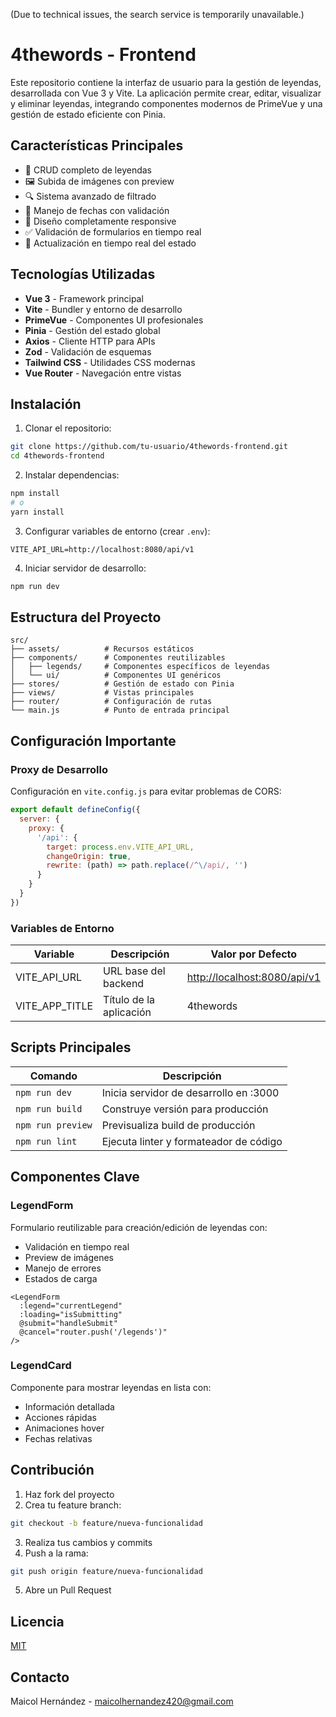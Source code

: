 (Due to technical issues, the search service is temporarily unavailable.)

# 4thewords - Frontend

Este repositorio contiene la interfaz de usuario para la gestión de leyendas, desarrollada con Vue 3 y Vite. La aplicación permite crear, editar, visualizar y eliminar leyendas, integrando componentes modernos de PrimeVue y una gestión de estado eficiente con Pinia.

## Características Principales

- 🚀 CRUD completo de leyendas
- 🖼️ Subida de imágenes con preview
- 🔍 Sistema avanzado de filtrado
- 📅 Manejo de fechas con validación
- 📱 Diseño completamente responsive
- ✅ Validación de formularios en tiempo real
- 🔄 Actualización en tiempo real del estado

## Tecnologías Utilizadas

- **Vue 3** - Framework principal
- **Vite** - Bundler y entorno de desarrollo
- **PrimeVue** - Componentes UI profesionales
- **Pinia** - Gestión del estado global
- **Axios** - Cliente HTTP para APIs
- **Zod** - Validación de esquemas
- **Tailwind CSS** - Utilidades CSS modernas
- **Vue Router** - Navegación entre vistas

## Instalación

1. Clonar el repositorio:

```bash
git clone https://github.com/tu-usuario/4thewords-frontend.git
cd 4thewords-frontend
```

2. Instalar dependencias:

```bash
npm install
# o
yarn install
```

3. Configurar variables de entorno (crear `.env`):

```env
VITE_API_URL=http://localhost:8080/api/v1
```

4. Iniciar servidor de desarrollo:

```bash
npm run dev
```

## Estructura del Proyecto

```
src/
├── assets/          # Recursos estáticos
├── components/      # Componentes reutilizables
│   ├── legends/     # Componentes específicos de leyendas
│   └── ui/          # Componentes UI genéricos
├── stores/          # Gestión de estado con Pinia
├── views/           # Vistas principales
├── router/          # Configuración de rutas
└── main.js          # Punto de entrada principal
```

## Configuración Importante

### Proxy de Desarrollo

Configuración en `vite.config.js` para evitar problemas de CORS:

```javascript
export default defineConfig({
  server: {
    proxy: {
      '/api': {
        target: process.env.VITE_API_URL,
        changeOrigin: true,
        rewrite: (path) => path.replace(/^\/api/, '')
      }
    }
  }
})
```

### Variables de Entorno

| Variable           | Descripción                     | Valor por Defecto           |
|--------------------|---------------------------------|-----------------------------|
| VITE_API_URL       | URL base del backend            | <http://localhost:8080/api/v1>|
| VITE_APP_TITLE     | Título de la aplicación         | 4thewords                   |

## Scripts Principales

| Comando           | Descripción                              |
|-------------------|------------------------------------------|
| `npm run dev`     | Inicia servidor de desarrollo en :3000   |
| `npm run build`   | Construye versión para producción        |
| `npm run preview` | Previsualiza build de producción         |
| `npm run lint`    | Ejecuta linter y formateador de código   |

## Componentes Clave

### LegendForm

Formulario reutilizable para creación/edición de leyendas con:

- Validación en tiempo real
- Preview de imágenes
- Manejo de errores
- Estados de carga

```vue
<LegendForm 
  :legend="currentLegend"
  :loading="isSubmitting"
  @submit="handleSubmit"
  @cancel="router.push('/legends')"
/>
```

### LegendCard

Componente para mostrar leyendas en lista con:

- Información detallada
- Acciones rápidas
- Animaciones hover
- Fechas relativas

## Contribución

1. Haz fork del proyecto
2. Crea tu feature branch:

```bash
git checkout -b feature/nueva-funcionalidad
```

3. Realiza tus cambios y commits
4. Push a la rama:

```bash
git push origin feature/nueva-funcionalidad
```

5. Abre un Pull Request

## Licencia

[MIT](https://choosealicense.com/licenses/mit/)

## Contacto

Maicol Hernández - [maicolhernandez420@gmail.com](mailto:maicolhernandez420@gmail.com)
